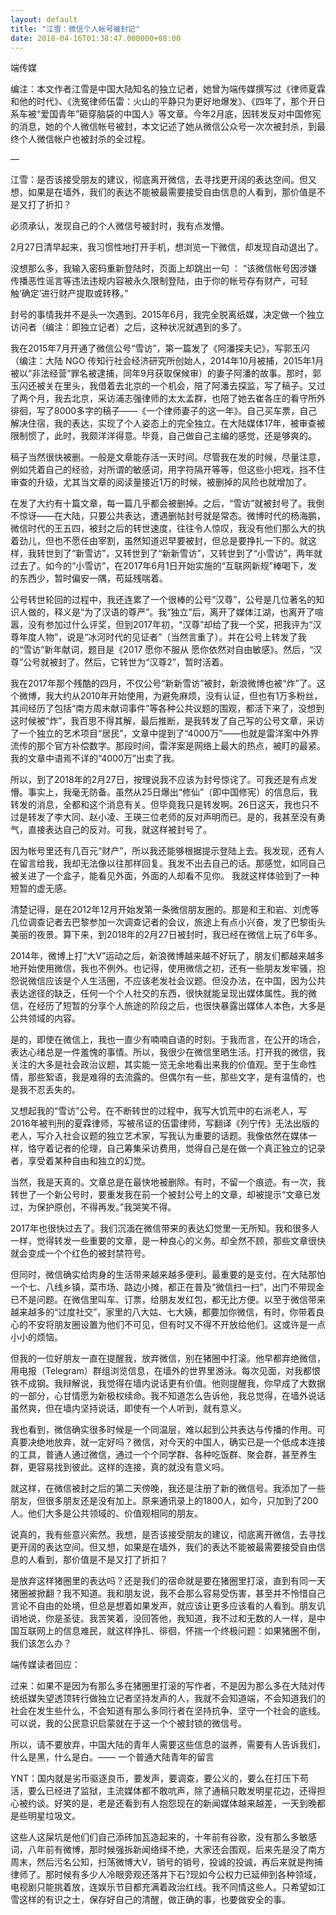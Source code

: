 ```yaml
---
layout: default
title: "江雪：微信个人帐号被封记"
date: 2018-04-16T01:38:47.000000+08:00
---
```


端传媒

编注：本文作者江雪是中国大陆知名的独立记者，她曾为端传媒撰写过《律师夏霖和他的时代》、《洗冤律师伍雷：火山的平静只为更好地爆发》、《四年了，那个开日系车被“爱国青年”砸穿脑袋的中国人》等文章。今年2月底，因转发反对中国修宪的消息，她的个人微信帐号被封，本文记述了她从微信公众号一次次被封杀，到最终个人微信帐户也被封杀的全过程。

—

江雪：是否该接受朋友的建议，彻底离开微信，去寻找更开阔的表达空间。但又想，如果是在墙外，我们的表达不能被最需要接受自由信息的人看到，那价值是不是又打了折扣？

必须承认，发现自己的个人微信号被封时，我有点发懵。

2月27日清早起来，我习惯性地打开手机，想浏览一下微信，却发现自动退出了。

没想那么多，我输入密码重新登陆时，页面上却跳出一句 ： “该微信帐号因涉嫌传播恶性谣言等违法违规内容被永久限制登陆，由于你的帐号存有财产，可轻触‘确定’进行财产提取或转移。”

封号的事情我并不是头一次遇到。2015年6月，我完全脱离纸媒，决定做一个独立访问者（编注：即独立记者）之后，这种状况就遇到的多了。

我在2015年7月开通了微信公号“雪访”，第一篇发了《阿潘探夫记》，写郭玉闪（编注：大陆 NGO 传知行社会经济研究所创始人，2014年10月被捕，2015年1月被以“非法经营”罪名被逮捕，同年9月获取保候审）的妻子阿潘的故事。那时，郭玉闪还被关在里头，我借着去北京的一个机会，陪了阿潘去探监，写了稿子。又过了两个月，我去北京，采访浦志强律师的太太孟群，也陪了她去崔各庄的看守所外徘徊，写了8000多字的稿子——《一个律师妻子的这一年》。自己买车票，自己解决住宿，我的表达，实现了个人姿态上的完全独立。在大陆媒体17年，被审查被限制惯了，此时，我颇洋洋得意。毕竟，自己做自己主编的感觉，还是够爽的。

稿子当然很快被删。一般是文章能存活一天时间。尽管我在发的时候，尽量注意，例如凭着自己的经验，对所谓的敏感词，用字符隔开等等，但这些小把戏，挡不住审查的升级，尤其当文章的阅读量接近1万的时候，被删掉的风险也就增加了。

在发了大约有十篇文章，每一篇几乎都会被删掉。之后，“雪访”就被封号了。我倒不惊讶——在大陆，只要公共表达，遭遇删帖封号就是常态。微博时代的杨海鹏，微信时代的王五四，被封之后的转世速度，往往令人惊叹，我没有他们那么大的执着劲儿，但也不愿任由宰割，虽然知道迟早要被封，但总是要挣扎一下的。就这样，我转世到了“新雪访”，又转世到了“新新雪访”，又转世到了“小雪访”，两年就过去了。如今的“小雪访”，在2017年6月1日开始实施的“互联网新规”棒喝下，发的东西少，暂时偏安一隅，苟延残喘着。

公号转世轮回的过程中，我还连累了一个很棒的公号“汉尊”，公号是几位著名的知识人做的，释义是“为了汉语的尊严”。我“独立”后，离开了媒体江湖，也离开了喧嚣，没有参加过什么评奖，但到2017年初，“汉尊”却给了我一个奖，把我评为“汉尊年度人物”，说是“冰河时代的见证者”（当然言重了）。并在公号上转发了我的“雪访”新年献词，题目是《2017 愿你不服从 愿你依然对自由敏感》。然后，“汉尊”公号就被封了。然后，它转世为“汉尊2”，暂时活着。

我在2017年那个残酷的四月，不仅公号“新新雪访”被封，新浪微博也被“炸”了。这个微博，我大约从2010年开始使用，为避免麻烦，没有认证，但也有1万多粉丝，其间经历了包括“南方周末献词事件”等各种公共议题的围观，都活下来了，没想到这时候被“炸”，我百思不得其解，最后推断，是我转发了自己写的公号文章，采访了一个独立的艺术项目“居民”，文章中提到了“4000万”——也就是雷洋案中外界流传的那个官方补偿数字。那段时间，雷洋案是网络上最大的热点，被盯的最紧。我的文章中语焉不详的“4000万”出卖了我。

所以，到了2018年的2月27日，按理说我不应该为封号惊诧了。可我还是有点发懵。事实上，我毫无防备。虽然从25日爆出“修仙”（即中国修宪）的信息后，我转发的消息，全都和这个消息有关。但毕竟我只是转发啊。26日这天，我也只不过是转发了李大同、赵小凌、王瑛三位老师的反对声明而已。是的，我甚至没有勇气，直接表达自己的反对。可我，就这样被封号了。

因为帐号里还有几百元“财产”，所以我还能够根据提示登陆上去。我发现，还有人在留言给我，我却无法像以往那样回复。我发不出去自己的话。那感觉，如同自己被关进了一个盒子，能看见外面，外面的人却看不见你。 我就这样体验到了一种短暂的虚无感。

清楚记得，是在2012年12月开始发第一条微信朋友圈的。那是和王和岩、刘虎等几位调查记者去巴黎参加一次调查记者的会议，旅途上有点小兴奋，发了巴黎街头美丽的夜景。算下来，到2018年的2月27日被封时，我已经在微信上玩了6年多。

2014年，微博上打“大V”运动之后，新浪微博越来越不好玩了，朋友们都越来越多地开始使用微信，我也不例外。也记得，使用微信之初，还有一些朋友发牢骚，抱怨说微信应该是个人生活圈，不应该老发社会议题。但没办法，在中国，因为公共表达途径的缺乏，任何一个个人社交的东西，很快就能呈现出媒体属性。我的微信，在经历了短暂的分享个人旅途的阶段之后，也很快暴露出媒体人本色，大多是公共领域的内容。

是的，即使在微信上，我也一直少有喃喃自语的时刻。于我而言，在公开的场合，表达心绪总是一件羞愧的事情。所以，我很少在微信里晒生活。打开我的微信，我关注的大多是社会政治议题，其实能一览无余地看出来我的价值观。至于生命性情，那些絮语，我是难得的去流露的。但偶尔有一些，那些文字，是有温情的，也是我不忍丢失的。

又想起我的“雪访”公号。在不断转世的过程中，我写大饥荒中的右派老人，写2016年被判刑的夏霖律师，写被吊证的伍雷律师，写翻译《列宁传》无法出版的老人，写介入社会议题的独立艺术家，写我认为重要的话题。我像依然在媒体一样，恪守着记者的伦理，自己筹集采访费用，觉得自己是在做一个真正独立的记录者，享受着某种自由和独立的幻觉。

当然，我是天真的。文章总是在最快地被删除。有时，不留一个痕迹。有一次，我转世了一个新公号时，要重发我在前一个被封公号上的文章，却被提示“文章已发过，为保护原创，不得再发。”我哭笑不得。

2017年也很快过去了。我们沉湎在微信带来的表达幻觉里一无所知。我和很多人一样，觉得转发一些重要的文章，是一种良心的义务。却全然不顾，那些文章很快就会变成一个个红色的被封禁符号。

但同时，微信确实给肉身的生活带来越来越多便利。最重要的是支付。在大陆那怕一个七、八线乡镇，菜市场、路边小摊，都正在普及“微信扫一扫”，出门不带现金已不是问题。在微信里叫车、订票，给朋友发红包，都无比方便。以至于微信带来越来越多的“过度社交”，家里的八大姑、七大姨，都要加你微信，有时，你带着良心的不安将朋友圈设置为他们不可见，但有时又不得不开放给他们。这或许是一点小小的烦恼。

但我的一位好朋友一直在提醒我，放弃微信，别在猪圈中打滚。他早都弃绝微信，用电报（Telegram）群组浏览信息，在墙外的世界里游泳。每次见面，对我都恨铁不成钢。我辩解说，我觉得在墙内说话更有价值。他则提醒我，你早成了大数据的一部分，心甘情愿为新极权续命。我不知道怎么告诉他，我总觉得，在墙外说话虽然爽，但在墙内坚持说话，即使有一个人听到，就有意义。

我也看到，微信确实很多时候是一个同温层，难以起到公共表达与传播的作用。可真要决绝地放弃，就一定好吗？微信，对今天的中国人，确实已是一个低成本连接的工具，普通人通过微信，通过一个个同学群、各种吃饭群、聚会群，甚至养生群，更容易找到彼此。这样的连接，真的就没有意义吗。

就这样，在微信被封之后的第二天傍晚，我还是注册了新的微信号。我添加了一些朋友，但很多朋友还是没有加上。原来通讯录上的1800人，如今，只加到了200人。他们大多是公共领域的、价值观相同的朋友。

说真的，我有些意兴索然。我想，是否该接受朋友的建议，彻底离开微信，去寻找更开阔的表达空间。但又想，如果是在墙外，我们的表达不能被最需要接受自由信息的人看到，那价值是不是又打了折扣？

是放弃这样猪圈里的表达吗？还是我们的宿命就是要在猪圈里打滚，直到有同一天猪圈被掀翻？我不知道。我和朋友说，我不会那么容易受伤害，甚至并不怜惜自己言论不自由的处境，但总是想着如果发声，就应该让更多应该看的人看到。朋友讥诮地说，你是圣徒。我苦笑着，没回答他，我知道，我不过和无数的人一样，是中国互联网上的信息难民，就这样挣扎、徘徊，怀揣一个终极问题：如果猪圈不倒，我们该怎么办？

端传媒读者回应：

过来：如果不是因为有那么多在猪圈里打滚的写作者，不是因为那么多在大陆对传统纸媒失望透顶转行做独立记者坚持发声的人，我就不会知道端，不会知道我们的社会在发生些什么，不会知道有那么多同行者在坚持抗争、坚守一个社会的底线。可以说，我的公民意识启蒙就在于这一个个被封锁的微信号。

所以，请不要放弃，中国大陆的青年人需要这些信息的滋养，需要有人告诉我们，什么是黑，什么是白。—— 一个普通大陆青年的留言

YNT：国内就是劣币驱逐良币，要发声，要调查，要公义的，要么在打压下苟活，要么已经进了监狱，主流媒体都不敢吭声，除了通稿只敢发明星花边，还得担心被约谈。好笑的是，老是还看到有人抱怨现在的新闻媒体越来越差，一天到晚都是些明星垃圾文。

这些人这屎坑是他们们自己添砖加瓦造起来的，十年前有谷歌，没有那么多敏感词，八年前有微博，那时候强拆新闻络绎不绝，大家还会围观，后来先是没了南方周末，然后污名公知，扫荡微博大V，销号的销号，投诚的投诚，再后来就是拘捕律师了。那时候有多少人冷眼旁观还落井下石?现如今公权力已延伸到各种领域，电视剧只能挑着放，连娱乐节目都充满着政治红线。我不同情这些人。只希望如江雪这样的有识之士，保存好自己的清醒，做正确的事，也要做安全的事。

